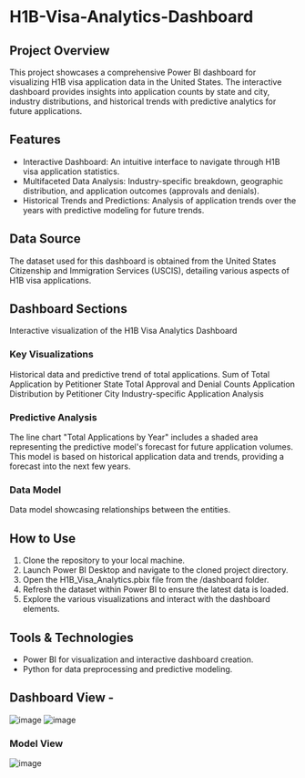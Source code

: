# H1B-Visa-Analytics-Dashboard

## Project Overview
This project showcases a comprehensive Power BI dashboard for visualizing H1B visa application data in the United States. The interactive dashboard provides insights into application counts by state and city, industry distributions, and historical trends with predictive analytics for future applications.

## Features
- Interactive Dashboard: An intuitive interface to navigate through H1B visa application statistics.
- Multifaceted Data Analysis: Industry-specific breakdown, geographic distribution, and application outcomes (approvals and denials).
- Historical Trends and Predictions: Analysis of application trends over the years with predictive modeling for future trends.

## Data Source
The dataset used for this dashboard is obtained from the United States Citizenship and Immigration Services (USCIS), detailing various aspects of H1B visa applications.

## Dashboard Sections

Interactive visualization of the H1B Visa Analytics Dashboard

### Key Visualizations
Historical data and predictive trend of total applications.
Sum of Total Application by Petitioner State
Total Approval and Denial Counts
Application Distribution by Petitioner City
Industry-specific Application Analysis

### Predictive Analysis
The line chart "Total Applications by Year" includes a shaded area representing the predictive model's forecast for future application volumes. This model is based on historical application data and trends, providing a forecast into the next few years.

### Data Model
Data model showcasing relationships between the entities.

## How to Use
1. Clone the repository to your local machine.
2. Launch Power BI Desktop and navigate to the cloned project directory.
3. Open the H1B_Visa_Analytics.pbix file from the /dashboard folder.
4. Refresh the dataset within Power BI to ensure the latest data is loaded.
5. Explore the various visualizations and interact with the dashboard elements.

## Tools & Technologies
- Power BI for visualization and interactive dashboard creation.
- Python for data preprocessing and predictive modeling.

## Dashboard View -
![image](https://github.com/lokesh97jain/H1B-Visa-Analytics-Dashboard/assets/44944748/abddb6b4-ebf3-4aac-baf7-9bdd57c70b6f)
![image](https://github.com/lokesh97jain/H1B-Visa-Analytics-Dashboard/assets/44944748/8edf3ab7-d4ce-414b-ae6e-107a94a24c36)

### Model View 
![image](https://github.com/lokesh97jain/H1B-Visa-Analytics-Dashboard/assets/44944748/8637bb02-c0aa-4332-95af-e799d08b1f8f)

